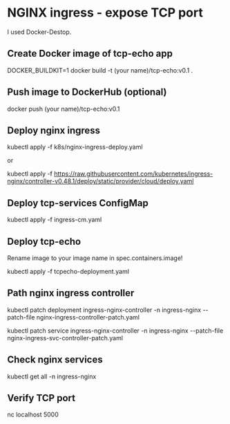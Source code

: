 # NGINX ingress - expose TCP port

I used Docker-Destop.

## Create Docker image of tcp-echo app
  DOCKER_BUILDKIT=1 docker build -t (your name)/tcp-echo:v0.1 .

## Push image to DockerHub (optional)
  docker push (your name)/tcp-echo:v0.1

## Deploy nginx ingress
  kubectl apply -f k8s/nginx-ingress-deploy.yaml

or

  kubectl apply -f https://raw.githubusercontent.com/kubernetes/ingress-nginx/controller-v0.48.1/deploy/static/provider/cloud/deploy.yaml

## Deploy tcp-services ConfigMap
  kubectl apply -f ingress-cm.yaml

## Deploy tcp-echo
Rename image to your image name in spec.containers.image!
  
  kubectl apply -f tcpecho-deployment.yaml

## Path nginx ingress controller

  kubectl patch deployment ingress-nginx-controller -n ingress-nginx --patch-file nginx-ingress-controller-patch.yaml

  kubectl patch service ingress-nginx-controller -n ingress-nginx --patch-file nginx-ingress-svc-controller-patch.yaml

## Check nginx services
  kubectl get all -n ingress-nginx

## Verify TCP port
  nc localhost 5000


